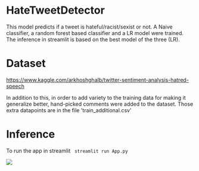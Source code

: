 # HateTweetDetector
This model predicts if a tweet is hateful/racist/sexist or not. A Naive classifier, a random forest based classifier and a LR model were trained. The inference in streamlit is based on the best model of the three (LR). 

# Dataset
https://www.kaggle.com/arkhoshghalb/twitter-sentiment-analysis-hatred-speech

In addition to this, in order to add variety to the training data for making it generalize better, hand-picked comments were added to the dataset. Those extra datapoints are in the file 'train_additional.csv'

# Inference
To run the app in streamlit 
``` streamlit run App.py```

![](screenshot.jpg=640x480)